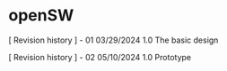 # openSW

[ Revision history ] - 01
03/29/2024  1.0  The basic design

[ Revision history ] - 02
05/10/2024  1.0  Prototype
